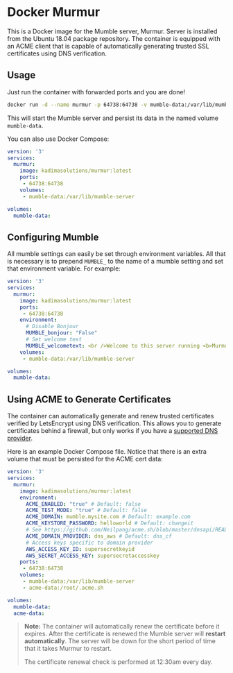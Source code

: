 # Docker Murmur

This is a Docker image for the Mumble server, Murmur. Server is installed from the Ubuntu 18.04 package repository. The container is equipped with an ACME client that is capable of automatically generating trusted SSL certificates using DNS verification.

## Usage

Just run the container with forwarded ports and you are done!

```sh
docker run -d --name murmur -p 64738:64738 -v mumble-data:/var/lib/mumble-server kadimasolutions/murmur
```

This will start the Mumble server and persist its data in the named volume `mumble-data`.

You can also use Docker Compose:

```yaml
version: '3'
services:
  murmur:
    image: kadimasolutions/murmur:latest
    ports:
     - 64738:64738
    volumes:
     - mumble-data:/var/lib/mumble-server

volumes:
  mumble-data:
```

## Configuring Mumble

All mumble settings can easily be set through environment variables. All that is necessary is to prepend `MUMBLE_` to the name of a mumble setting and set that environment variable. For example:

```yaml
version: '3'
services:
  murmur:
    image: kadimasolutions/murmur:latest
    ports:
     - 64738:64738
    environment:
      # Disable Bonjour
      MUMBLE_bonjour: "False"
      # Set welcome text
      MUMBLE_welcometext: <br />Welcome to this server running <b>Murmur in Docker</b>!<br />Enjoy your stay!<br />
    volumes:
     - mumble-data:/var/lib/mumble-server

volumes:
  mumble-data:
```

## Using ACME to Generate Certificates

The container can automatically generate and renew trusted certificates verified by LetsEncrypt using DNS verification. This allows you to generate certificates behind a firewall, but only works if you have a [supported DNS provider](https://github.com/Neilpang/acme.sh/blob/master/dnsapi/README.md).

Here is an example Docker Compose file. Notice that there is an extra volume that must be persisted for the ACME cert data:

```yaml
version: '3'
services:
  murmur:
    image: kadimasolutions/murmur:latest
    environment:
      ACME_ENABLED: "true" # Default: false
      ACME_TEST_MODE: "true" # Default: false
      ACME_DOMAIN: mumble.mysite.com # Default: example.com
      ACME_KEYSTORE_PASSWORD: helloworld # Default: changeit
      # See https://github.com/Neilpang/acme.sh/blob/master/dnsapi/README.md
      ACME_DOMAIN_PROVIDER: dns_aws # Default: dns_cf
      # Access keys specific to domain provider
      AWS_ACCESS_KEY_ID: supersecretkeyid
      AWS_SECRET_ACCESS_KEY: supersecretaccesskey
    ports:
     - 64738:64738
    volumes:
     - mumble-data:/var/lib/mumble-server
     - acme-data:/root/.acme.sh

volumes:
  mumble-data:
  acme-data:
```

> **Note:** The container will automatically renew the certificate before it expires. After the certificate is renewed the Mumble server will **restart automatically**. The server will be down for the short period of time that it takes Murmur to restart.
>
>The certificate renewal check is performed at 12:30am every day.
